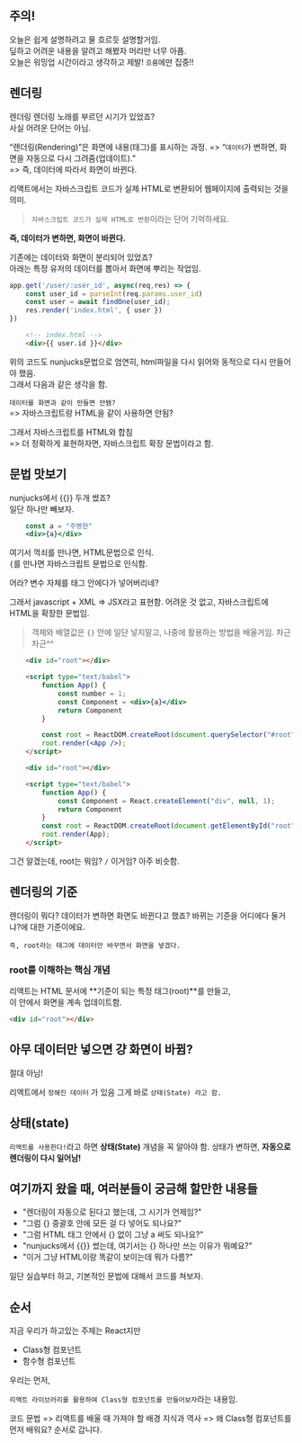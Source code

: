 ## 주의!

오늘은 쉽게 설명하려고 물 흐르듯 설명할거임.  
딮하고 어려운 내용을 알려고 해봤자 머리만 너무 아픔.  
오늘은 워밍업 시간이라고 생각하고 제발! `흐름`에만 집중!!

## 렌더링

렌더링 렌더링 노래를 부르던 시기가 있었죠?  
사실 어려운 단어는 아님.

“렌더링(Rendering)”은 화면에 내용(태그)를 표시하는 과정.
=> “`데이터`가 변하면, 화면을 자동으로 다시 그려줌(업데이트).”  
=> 즉, 데이터에 따라서 화면이 바뀐다.

리액트에서는 자바스크립트 코드가 실제 HTML로 변환되어 웹페이지에 출력되는 것을 의미.

> `자바스크립트 코드가 실제 HTML로 변환`이라는 단어 기억하세요.  

**즉, 데이터가 변하면, 화면이 바뀐다.**

기존에는 데이터와 화면이 분리되어 있었죠?  
아래는 특정 유저의 데이터를 뽑아서 화면에 뿌리는 작업임.  

```js
app.get('/user/:user_id', async(req,res) => {
    const user_id = parseInt(req.params.user_id)
    const user = await findOne(user_id);
    res.render('index.html', { user })
})
```

```html
    <!-- index.html -->
    <div>{{ user.id }}</div>
```

위의 코드도 nunjucks문법으로 엄연히, html파일을 다시 읽어와 동적으로 다시 만들어야 했음.  
그래서 다음과 같은 생각을 함.

`데이터를 화면과 같이 만들면 안됌?`  
=> 자바스크립트랑 HTML을 같이 사용하면 안됨?

그래서 자바스크립트를 HTML와 합침  
=> 더 정확하게 표현하자면, 자바스크립트 확장 문법이라고 함.  

## 문법 맛보기

nunjucks에서 {{}} 두개 썼죠?  
일단 하나만 빼보자.

```jsx
    const a = "주병현"
    <div>{a}</div>
```

여기서 꺽쇠를 만나면, HTML문법으로 인식.  
`{`를 만나면 자바스크립트 문법으로 인식함.  

어라? 변수 자체를 태그 안에다가 넣어버리네?

그래서 javascript + XML => JSX라고 표현함.
어려운 것 없고, 자바스크립트에 HTML을 확장한 문법임. 

> 객체와 배열값은 `{}` 안에 일단 넣지말고, 나중에 활용하는 방법을 배울거임. 차근차근^^

```html
    <div id="root"></div>

    <script type="text/babel">
        function App() {
            const number = 1;
            const Component = <div>{a}</div>
            return Component
        }

        const root = ReactDOM.createRoot(document.querySelector("#root"));
        root.render(<App />);
    </script>
```

```html
    <div id="root"></div>

    <script type="text/babel">
        function App() {
            const Component = React.createElement("div", null, 1);
            return Component
        }
        const root = ReactDOM.createRoot(document.getElementById("root"));
        root.render(App);
    </script>
```

그건 알겠는데, root는 뭐임? `/` 이거임?
아주 비슷함.

## 렌더링의 기준

렌더링이 뭐다? 데이터가 변하면 화면도 바뀐다고 했죠?
바뀌는 기준을 어디에다 둘거냐?에 대한 기준이에요.

`즉, root라는 태그에 데이터만 바꾸면서 화면을 넣겠다.`  

### root를 이해하는 핵심 개념 

리액트는 HTML 문서에 **기준이 되는 특정 태그(root)**를 만들고,  
이 안에서 화면을 계속 업데이트함.

```html
<div id="root"></div>
```

## 아무 데이터만 넣으면 걍 화면이 바뀜?

절대 아님!

리액트에서 `정해진 데이터` 가 있음
그게 바로 `상태(State) 라고 함.`

## 상태(state)

`리액트를 사용한다!`라고 하면 **상태(State)** 개념을 꼭 알아야 함.
상태가 변하면, **자동으로 렌더링이 다시 일어남!**

## 여기까지 왔을 때, 여러분들이 궁금해 할만한 내용들

- "렌더링이 자동으로 된다고 했는데, 그 시기가 언제임?"
- "그럼 {} 중괄호 안에 모든 걸 다 넣어도 되나요?"
- "그럼 HTML 태그 안에서 {} 없이 그냥 a 써도 되나요?"
- "nunjucks에서 {{}} 썼는데, 여기서는 {} 하나만 쓰는 이유가 뭐예요?"
- "이거 그냥 HTML이랑 똑같이 보이는데 뭐가 다름?"

일단 실습부터 하고, 기본적인 문법에 대해서 코드를 쳐보자.  

## 순서

지금 우리가 하고있는 주제는 React지만

- Class형 컴포넌트
- 함수형 컴포넌트

우리는 먼저,  

`리액트 라이브러리를 활용하여 Class형 컴포넌트를 만들어보자`라는 내용임.  

코드 문법 => 리액트를 배울 때 가져야 할 배경 지식과 역사 => 왜 Class형 컴포넌트를 먼저 배워요?
순서로 갑니다.